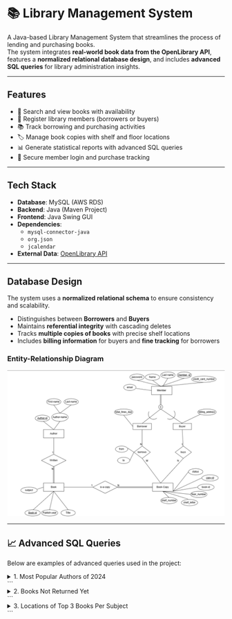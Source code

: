 # 📚 Library Management System

A Java-based Library Management System that streamlines the process of lending and purchasing books.  
The system integrates **real-world book data from the OpenLibrary API**, features a **normalized relational database design**, and includes **advanced SQL queries** for library administration insights.

---

## Features

- 📖 Search and view books with availability
- 👤 Register library members (borrowers or buyers)
- 📚 Track borrowing and purchasing activities
- 🏷️ Manage book copies with shelf and floor locations
- 📊 Generate statistical reports with advanced SQL queries
- 🔑 Secure member login and purchase tracking

---

## Tech Stack

- **Database**: MySQL (AWS RDS)  
- **Backend**: Java (Maven Project)  
- **Frontend**: Java Swing GUI  
- **Dependencies**:  
  - `mysql-connector-java`  
  - `org.json`  
  - `jcalendar`  
- **External Data**: [OpenLibrary API](https://openlibrary.org/developers/api)

---

## Database Design

The system uses a **normalized relational schema** to ensure consistency and scalability.

- Distinguishes between **Borrowers** and **Buyers**
- Maintains **referential integrity** with cascading deletes
- Tracks **multiple copies of books** with precise shelf locations
- Includes **billing information** for buyers and **fine tracking** for borrowers

### Entity-Relationship Diagram
![ER Diagram](./assets/er_diagram.png)


---

## 📈 Advanced SQL Queries

Below are examples of advanced queries used in the project:
<details>
<summary>1. Most Popular Authors of 2024</summary>
```sql
SELECT  
    a.author_id, 
    CONCAT(a.first_name, ' ', a.last_name) AS author_name, 
    COUNT(*) AS borrow_count, 
    (SELECT COUNT(*)  
     FROM Book b  
     WHERE b.author_id = a.author_id) AS total_books 
FROM Author a 
JOIN Book b ON a.author_id = b.author_id 
JOIN Book_Copy bc ON b.book_id = bc.book_id 
JOIN Borrows br ON bc.copy_id = br.copy_id 
WHERE YEAR(br.borrow_date) = 2024 
GROUP BY a.author_id, author_name 
ORDER BY borrow_count DESC 
LIMIT 5;
</details> ```

<details> 
<summary>2. Books Not Returned Yet</summary>
```sql
SELECT  
    B.title AS book_title, 
    BC.copy_id AS copy_id, 
    M.name AS borrower_name, 
    M.lastname AS borrower_lastname, 
    Bo.borrow_date, 
    Bo.due_date, 
    CASE  
        WHEN Bo.due_date < CURDATE() THEN DATEDIFF(CURDATE(), Bo.due_date) 
        ELSE 0 
    END AS days_overdue 
FROM Borrows Bo 
JOIN Book_Copy BC ON Bo.copy_id = BC.copy_id 
JOIN Book B ON BC.book_id = B.book_id 
JOIN Members M ON Bo.member_id = M.member_id 
WHERE Bo.return_date IS NULL 
ORDER BY days_overdue DESC;
</details>```

<details> 
<summary>3. Locations of Top 3 Books Per Subject</summary>
```sql
WITH BookPopularity AS ( 
    SELECT bc.book_id, COUNT(bw.copy_id) AS borrow_count
    FROM Borrows bw 
    JOIN Book_Copy bc ON bw.copy_id = bc.copy_id 
    GROUP BY bc.book_id 
), 
RankedBooks AS ( 
    SELECT b.subject, b.title, bp.book_id,
           ROW_NUMBER() OVER (PARTITION BY b.subject ORDER BY bp.borrow_count DESC) AS ranking
    FROM BookPopularity bp 
    JOIN Book b ON bp.book_id = b.book_id 
    WHERE b.subject IN ('textbooks', 'love', 'fiction') 
) 
SELECT tb.subject, tb.title, bc.copy_id,
       CONCAT('Floor ', bc.floor_number, ', Shelf ', bc.shelf_letter, bc.shelf_number) AS location,
       (SELECT COUNT(*) FROM Borrows WHERE copy_id = bc.copy_id) AS times_borrowed
FROM RankedBooks tb
JOIN Book_Copy bc ON tb.book_id = bc.book_id
WHERE ranking <= 3
ORDER BY tb.subject, tb.title;
</details>
```

